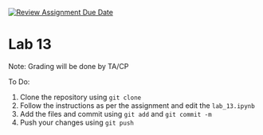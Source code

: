 [![Review Assignment Due Date](https://classroom.github.com/assets/deadline-readme-button-24ddc0f5d75046c5622901739e7c5dd533143b0c8e959d652212380cedb1ea36.svg)](https://classroom.github.com/a/5RryJKuA)
# Lab 13

Note: Grading will be done by TA/CP

To Do:
1. Clone the repository using `git clone`
2. Follow the instructions as per the assignment and edit the `lab_13.ipynb`
3. Add the files and commit using `git add` and `git commit -m`
4. Push your changes using `git push`
